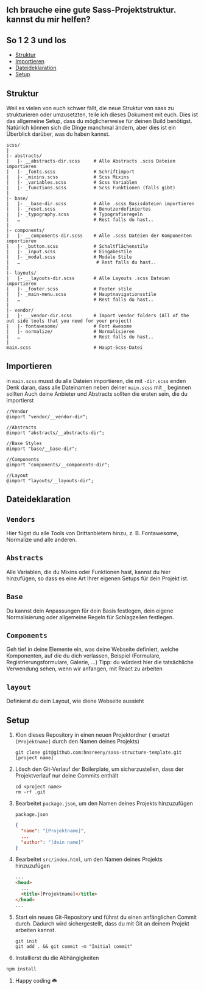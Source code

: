 ## Ich brauche eine gute Sass-Projektstruktur. kannst du mir helfen?

## So 1 2 3 und los

- [Struktur](#Struktur)
- [Importieren](#Importieren)
- [Dateideklaration](#Dateideklaration)
- [Setup](#setup)

## Struktur

Weil es vielen von euch schwer fällt, die neue Struktur von sass zu strukturieren oder umzusetzten, teile ich dieses Dokument mit euch. Dies ist das allgemeine Setup, dass du möglicherweise für deinen Build benötigst. Natürlich können sich die Dinge manchmal ändern, aber dies ist ein Überblick darüber, was du haben kannst.

```
scss/
|
|- abstracts/
|	|- __abstracts-dir.scss     # Alle Abstracts .scss Dateien importieren
|	|- _fonts.scss              # Schriftimport
|	|- _mixins.scss             # Scss Mixins
|	|- _variables.scss          # Scss Variablen
|	|- _functions.scss          # Scss Funktionen (falls gibt)
|
|- base/
|	|- __base-dir.scss          # Alle .scss Basisdateien importieren
|	|- _reset.scss              # Benutzerdefiniertes
|	|- _typography.scss         # Typografieregeln
|	…                           # Rest falls du hast..
|
|- components/
|	|- __components-dir.scss    # Alle .scss Dateien der Komponenten importieren
|	|- _button.scss             # Schaltflächenstile
|	|- _input.scss              # Eingabestile
|	|- _modal.scss              # Modale Stile
|	…	                         # Rest falls du hast..
|
|- layouts/
|	|- __layouts-dir.scss       # Alle Layouts .scss Dateien importieren
|	|- _footer.scss             # Footer stile
|	|- _main-menu.scss          # Hauptnavigationsstile
|	…                           # Rest falls du hast..
|
|- vendor/
|	|- __vendor-dir.scss        # Import vendor folders (All of the out side tools that you need for your project)
|	|- fontawesome/             # Font Awesome
|	|- normalize/               # Normalisieren
|	…                           # Rest falls du hast..
|
main.scss                       # Haupt-Scss-Datei
```

## Importieren

in `main.scss` musst du alle Dateien importieren, die mit `-dir.scss` enden
Denk daran, dass alle Dateinamen neben deiner `main.scss` mit `_` beginnen sollten
Auch deine Anbieter und Abstracts sollten die ersten sein, die du importierst

```
//Vendor
@import "vendor/__vendor-dir";

//Abstracts
@import "abstracts/__abstracts-dir";

//Base Styles
@import "base/__base-dir";

//Components
@import "components/__components-dir";

//Layout
@import "layouts/__layouts-dir";

```

## Dateideklaration

## `Vendors`

Hier fügst du alle Tools von Drittanbietern hinzu, z. B. Fontawesome, Normalize und alle anderen.

## `Abstracts`

Alle Variablen, die du Mixins oder Funktionen hast, kannst du hier hinzufügen, so dass es eine Art Ihrer eigenen Setups für dein Projekt ist.

## `Base`

Du kannst dein Anpassungen für dein Basis festlegen, dein eigene Normalisierung oder allgemeine Regeln für Schlagzeilen festlegen.

## `Components`

Geh tief in deine Elemente ein, was deine Webseite definiert, welche Komponenten, auf die du dich verlassen, Beispiel (Formulare, Registrierungsformulare, Galerie, ...)
Tipp: du würdest hier die tatsächliche Verwendung sehen, wenn wir anfangen, mit React zu arbeiten

## `layout`

Definierst du dein Layout, wie diene Webseite aussieht

## Setup

1. Klon dieses Repository in einen neuen Projektordner ( ersetzt `[Projektname]` durch den Namen deines Projekts)

   ```
   git clone git@github.com:hnsreeny/sass-structure-template.git [project name]
   ```

1. Lösch den Git-Verlauf der Boilerplate, um sicherzustellen, dass der Projektverlauf nur deine Commits enthält

   ```
   cd <project name>
   rm -rf .git
   ```

1. Bearbeitet `package.json`, um den Namen deines Projekts hinzuzufügen

   `package.json`

   ```json
   {
     "name": "[Projektname]",
     ...
     "author": "[dein name]"
   }
   ```

1. Bearbeitet `src/index.html`, um den Namen deines Projekts hinzuzufügen

   ```html
   ...
   <head>
     ...
     <title>[Projektname]</title>
   </head>
   ...
   ```

1. Start ein neues Git-Repository und führst du einen anfänglichen Commit durch. Dadurch wird sichergestellt, dass du mit Git an deinem Projekt arbeiten kannst.

   ```
   git init
   git add . && git commit -m "Initial commit"
   ```

1. Installierst du die Abhängigkeiten

```
npm install
```

1. Happy coding ☘️

